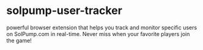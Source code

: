 # solpump-user-tracker
powerful browser extension that helps you track and monitor specific users on SolPump.com in real-time. Never miss when your favorite players join the game!
